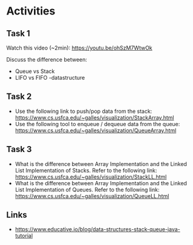 # Activities

## Task 1

Watch this video (~2min):
https://youtu.be/ohSzM7WtwOk

Discuss the difference between:

- Queue vs Stack
- LIFO vs FIFO
-datastructure

## Task 2

- Use the following link to push/pop data from the stack:
  https://www.cs.usfca.edu/~galles/visualization/StackArray.html
- Use the following tool to enqueue / dequeue data from the queue:
  https://www.cs.usfca.edu/~galles/visualization/QueueArray.html

## Task 3

- What is the difference between Array Implementation and the Linked List Implementation of Stacks. Refer to the following link:
  https://www.cs.usfca.edu/~galles/visualization/StackLL.html
- What is the difference between Array Implementation and the Linked List Implementation of Queues. Refer to the following link:
  https://www.cs.usfca.edu/~galles/visualization/QueueLL.html

## Links

- https://www.educative.io/blog/data-structures-stack-queue-java-tutorial
